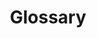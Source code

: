 ---
lang: en
layout: doc
permalink: /doc/glossary/
redirect_from:
- /en/doc/glossary/
- /doc/Glossary/
- /wiki/Glossary/
redirect_to: https://doc.qubes-os.org/en/latest/user/reference/glossary.html
ref: 140
title: Glossary
---